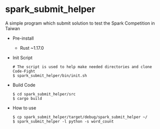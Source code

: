 # spark_submit_helper
A simple program which submit solution to test the Spark Competition in Taiwan 

* Pre-install
  * Rust ~1.17.0
  
* Init Script
  ```
  # The script is used to help make needed directories and clone Code-Fight
  $ spark_submit_helper/bin/init.sh
  ```

* Build Code
  ```
  $ cd spark_submit_helper/src
  $ cargo build
  ```
  
* How to use
  ```
  $ cp spark_submit_helper/target/debug/spark_submit_helper ~/
  $ spark_submit_helper -l python -s word_count
  ```
